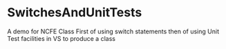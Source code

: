 # SwitchesAndUnitTests
A demo for NCFE Class First of using switch statements then of using Unit Test facilities in VS to produce a class
